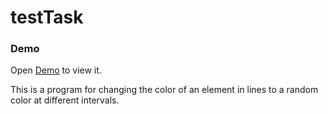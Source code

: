 # testTask

### Demo
Open [Demo](https://maryna-dumenko.github.io/Random-line/) to view it.

This is a program for changing the color of an element in lines to a random color at different intervals.

